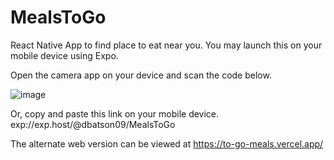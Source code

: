 # MealsToGo

React Native App to find place to eat near you. You may launch this on your mobile device using Expo.

Open the camera app on your device and scan the code below. 


![image](https://user-images.githubusercontent.com/69876068/150671858-5748b286-2ada-4b01-a70d-e9937edc1dd3.png)

Or, copy and paste this link on your mobile device. exp://exp.host/@dbatson09/MealsToGo 



The alternate web version can be viewed at https://to-go-meals.vercel.app/
